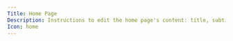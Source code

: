 ```yaml
---
Title: Home Page
Description: Instructions to edit the home page's content: title, subtitle, logo, favicon, social media links, header button and *call to action* footer. How to format the text and where to place files.
Icon: home
---
```

